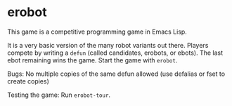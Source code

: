 # erobot
This game is a competitive programming game in Emacs Lisp.

It is a very basic version of the many robot variants
out there.  Players compete by writing a `defun` (called candidates,
erobots, or ebots).  The last ebot remaining wins the game.  Start
the game with `erobot`.

Bugs: No multiple copies of the same defun allowed (use defalias or
fset to create copies)

Testing the game: Run `erobot-tour`.
